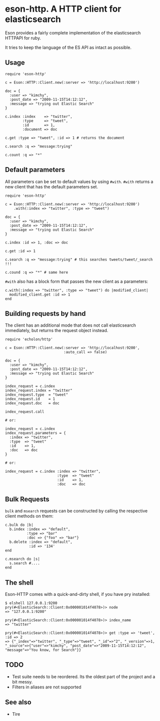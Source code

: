# eson-http. A HTTP client for elasticsearch

Eson provides a fairly complete implementation of the elasticsearch HTTPAPI for ruby.

It tries to keep the language of the ES API as intact as possible.

## Usage

    require 'eson-http'

    c = Eson::HTTP::Client.new(:server => 'http://localhost:9200')
    
    doc = {
      :user => "kimchy",
      :post_date => "2009-11-15T14:12:12",
      :message => "trying out Elastic Search"
    }

    c.index :index    => "twitter",
            :type     => "tweet",
            :id       => 1,
            :document => doc

    c.get :type => "tweet", :id => 1 # returns the document

    c.search :q => "message:trying"

    c.count :q => "*"

## Default parameters

All parameters can be set to default values by using `#with`. `#with` returns a new client that has the default parameters set.

    require 'eson-http'

    c = Eson::HTTP::Client.new(:server => 'http://localhost:9200')
        .with(:index => "twitter", :type => "tweet")

    doc = {
      :user => "kimchy",
      :post_date => "2009-11-15T14:12:12",
      :message => "trying out Elastic Search"
    }

    c.index :id => 1, :doc => doc

    c.get :id => 1

    c.search :q => "message:trying" # this searches tweets/tweet/_search !!!

    c.cound :q => "*" # same here

`#with` also has a block form that passes the new client as a parameters:

    c.with(:index => "twitter", :type => "tweet") do |modified_client|
      modified_client.get :id => 1
    end

## Building requests by hand

The client has an additional mode that does not call elasticsearch  immediately, but returns the request object instead.

    require 'echolon/http'

    c = Eson::HTTP::Client.new(:server => 'http://localhost:9200',
                               :auto_call => false)
    
    doc = {
      :user => "kimchy",
      :post_date => "2009-11-15T14:12:12",
      :message => "trying out Elastic Search"
    }

    index_request = c.index
    index_request.index = "twitter"
    index_request.type  = "tweet"
    index_request.id    = 1
    index_request.doc   = doc

    index_request.call

    # or:

    index_request = c.index
    index_request.parameters = {
      :index => "twitter",
      :type  => "tweet"
      :id    => 1,
      :doc   => doc
    }

    # or:

    index_request = c.index :index => "twitter",
                            :type  => "tweet"
                            :id    => 1,
                            :doc   => doc

## Bulk Requests

`bulk` and `msearch` requests can be constructed by calling the respective client methods on them:


```
c.bulk do |b|
  b.index :index => "default",
          :type => "bar"
          :doc => {"foo" => "bar"}
  b.delete :index => "default",
           :id => '134'
end

c.msearch do |s|
  s.search #....
end
```

## The shell

Eson-HTTP comes with a quick-and-dirty shell, if you have pry installed:

    $ elshell 127.0.0.1:9200
    pry(#<ElasticSearch::Client:0x000001014f4078>)> node
    => "127.0.0.1:9200"

    pry(#<ElasticSearch::Client:0x000001014f4078>)> index_name
    => "twitter"

    pry(#<ElasticSearch::Client:0x000001014f4078>)> get :type => 'tweet', :id => 2
    => {"_index"=>"twitter", "_type"=>"tweet", "_id"=>"2", "_version"=>1, "_source"=>{"user"=>"kimchy", "post_date"=>"2009-11-15T14:12:12", "message"=>"You know, for Search"}}
    

## TODO

* Test suite needs to be reordered. Its the oldest part of the project and a bit messy.
* Filters in aliases are not supported

## See also

* Tire